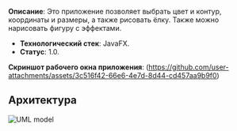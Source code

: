 **Описание**:  Это приложение позволяет выбрать цвет и контур, координаты и размеры, а также рисовать ёлку. Также можно нарисовать фигуру с эффектами.
 - **Технологический стек**: JavaFX.
 - **Статус**:  1.0.

**Скриншот рабочего окна приложения**:
(https://github.com/user-attachments/assets/3c516f42-66e6-4e7d-8d44-cd457aa9b9f0)
## Архитектура
![UML model](https://github.com/user-attachments/assets/94759896-74ca-4c0c-8c69-16cd15cf597c)
